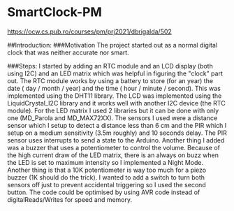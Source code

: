 # SmartClock-PM


https://ocw.cs.pub.ro/courses/pm/prj2021/dbrigalda/502

##Introduction:
###Motivation
  The project started out as a normal digital clock that was neither accurate nor smart. 
  
###Steps:
  I started by adding an RTC module and an LCD display (both using I2C) and an LED matrix which was helpful in figuring the "clock" part out. The RTC module works by using a battery to store (for an year) the date ( day / month / year) and the time ( hour / minute / second). This was implemented using the DHT11 library. The LCD was implemented using the LiquidCrystal_I2C library and it works well with another I2C device (the RTC module). For the LED matrix I used 2 libraries but it can be done with only one (MD_Parola and MD_MAX72XX). 
  The sensors I used were a distance sensor which I setup to detect a distance less than 6 cm and the PIR which I setup on a medium sensitivity (3.5m roughly) and 10 seconds delay.
  The PIR sensor uses interrupts to send a state to the Arduino.
  Another thing I added was a buzzer that uses a potentiometer to control the volume. Because of the high current draw of the LED matrix, there is an always on buzz when the LED is set to maximum intensity so I implemented a Night Mode. Another thing is that a 10K potentiometer is way too much for a piezo buzzer (1K should do the trick).
  I wanted to add a switch to turn both sensors off just to prevent accidental triggering so I used the second button. 
  The code could be optimised by using AVR code instead of digitalReads/Writes for speed and memory. 
